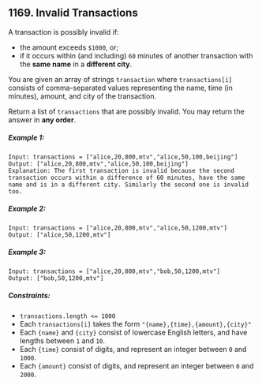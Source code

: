 ## 1169. Invalid Transactions

A transaction is possibly invalid if:

* the amount exceeds ```$1000```, or;
* if it occurs within (and including) ```60``` minutes of another transaction with the **same name** in a **different city**.

You are given an array of strings ```transaction``` where ```transactions[i]``` consists of comma-separated values representing the name, time (in minutes), amount, and city of the transaction.

Return a list of ```transactions``` that are possibly invalid. You may return the answer in **any order**.

##### Example 1:
```
Input: transactions = ["alice,20,800,mtv","alice,50,100,beijing"]
Output: ["alice,20,800,mtv","alice,50,100,beijing"]
Explanation: The first transaction is invalid because the second transaction occurs within a difference of 60 minutes, have the same name and is in a different city. Similarly the second one is invalid too.
```
##### Example 2:
```
Input: transactions = ["alice,20,800,mtv","alice,50,1200,mtv"]
Output: ["alice,50,1200,mtv"]
```
##### Example 3:
```
Input: transactions = ["alice,20,800,mtv","bob,50,1200,mtv"]
Output: ["bob,50,1200,mtv"]
```

##### Constraints:

* ```transactions.length <= 1000```
* Each ```transactions[i]``` takes the form ```"{name},{time},{amount},{city}"```
* Each ```{name}``` and ```{city}``` consist of lowercase English letters, and have lengths between ```1``` and ```10```.
* Each ```{time}``` consist of digits, and represent an integer between ```0``` and ```1000```.
* Each ```{amount}``` consist of digits, and represent an integer between ```0``` and ```2000```.